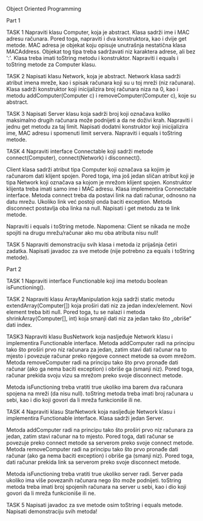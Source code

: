 Object Oriented Programming

Part 1

TASK 1
Napraviti klasu Computer, koja je abstract. Klasa sadrži ime i MAC adresu računara. Pored toga, napraviti i 
dva konstruktora, kao i dvije get metode. MAC adresa je objekat koju opisuje unutrašnja nestatična klasa 
MACAddress. Objekat tog tipa treba sadržavati niz karaktera adrese, ali bez ':'. Klasa treba imati toString
metodu i konstruktor. Napraviti i equals i toString metode za Computer klasu.

TASK 2
Napisati klasu Network, koja je abstract. Network klasa sadrži atribut imena mreže, kao i spisak računara 
koji su u toj mreži (niz računara). Klasa sadrži konstruktor koji inicijalizira broj računara niza na 0, kao i metodu 
addComputer(Computer c) i removeComputer(Computer c), koje su abstract. 

TASK 3
Napisati Server klasu koja sadrži broj koji označava koliko maksimalno drugih računara može podnijeti a da 
ne doživi krah. Napraviti i jednu get metodu za taj limit. Napisati dodatni konstruktor koji inicijalizira ime, MAC
adresu i spomenuti limit servera. Napraviti i equals i toString metode.

TASK 4
Napraviti interface Connectable koji sadrži metode connect(Computer), connect(Network) i 
disconnect().

Client klasa sadrži atribut tipa Computer koji označava sa kojim je računarom dati klijent spojen. Pored 
toga, ima još jedan sličan atribut koji je tipa Network koji označava sa kojom je mrežom klijent spojen. 
Konstruktor klijenta treba imati samo ime i MAC adresu. Klasa implementira Connectable interface. Metoda 
connect treba da postavi link na dati računar, odnosno na datu mrežu. Ukoliko link već postoji onda baciti 
exception. Metoda disconnect postavlja oba linka na null. Napisati i get metodu za te link metode. 

Napraviti i equals i toString metode.
Napomena: Client se nikada ne može spojiti na drugu mrežu/računar ako mu oba atributa nisu null!

TASK 5
Napraviti demonstraciju svih klasa i metoda iz prijašnja četiri zadatka.
Napisati javadoc za sve metode (nije potrebno za equals i toString metode).

Part 2

TASK 1
Napraviti interface Functionable koji ima metodu boolean isFunctioning(). 

TASK 2
Napraviti klasu ArrayManipulation koja sadrži static metodu extendArray(Computer[]) koja 
proširi dati niz za jedan index/element. Novi element treba biti null. Pored toga, tu se nalazi i metoda 
shrinkArray(Computer[], int) koja smanji dati niz za jedan tako što „obriše“ dati index.

TASK3
Napraviti klasu BusNetwork koja nasljeđuje Network klasu i implementira Functionable interface.
Metoda addComputer radi na principu tako što proširi prvo niz računara za jedan, zatim stavi dati računar na 
to mjesto i povezuje računar preko njegove connect metode sa ovom mrežom. Metoda removeComputer
radi na principu tako što prvo pronađe dati računar (ako ga nema baciti exception) i obriše ga (smanji niz). 
Pored toga, računar prekida svoju vizu sa mrežom preko svoje disconnect metode.

Metoda isFunctioning treba vratiti true ukoliko ima barem dva računara spojena na mreži (da nisu 
null). toString metoda treba imati broj računara u sebi, kao i dio koji govori da li mreža funkcioniše ili ne.

TASK 4
Napraviti klasu StarNetwork koja nasljeđuje Network klasu i implementira Functionable interface. 
Klasa sadrži jedan Server. 

Metoda addComputer radi na principu tako što proširi prvo niz računara za jedan, zatim stavi računar na to 
mjesto. Pored toga, dati računar se povezuje preko connect metode sa serverom preko svoje connect metode.
Metoda removeComputer radi na principu tako što prvo pronađe dati računar (ako ga nema baciti 
exception) i obriše ga (smanji niz). Pored toga, dati računar prekida link sa serverom preko svoje 
disconnect metode.

Metoda isFunctioning treba vratiti true ukoliko server radi. Server pada ukoliko ima više povezanih 
računara nego što može podnijeti. toString metoda treba imati broj spojenih računara na server u sebi, kao 
i dio koji govori da li mreža funkcioniše ili ne.

TASK 5
Napisati javadoc za sve metode osim toString i equals metode. Napisati demonstraciju svih metoda!
